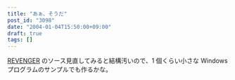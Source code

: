 ```yaml
---
title: "あぁ、そうだ"
post_id: "3098"
date: "2004-01-04T15:50:00+09:00"
draft: true
tags: []
---
```



[REVENGER](https://danmaq.com/revenger) のソース見直してみると結構汚いので、1 個くらい小さな Windows プログラムのサンプルでも作るかな。
